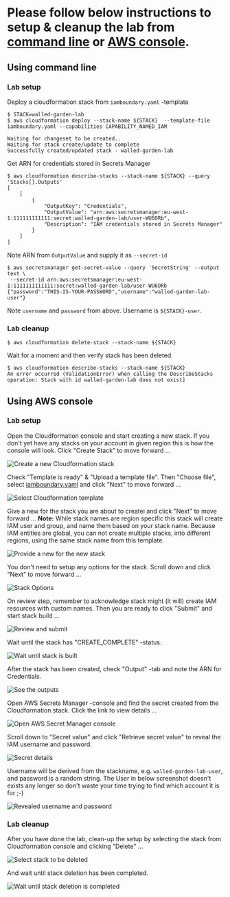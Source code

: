 
# Please follow below instructions to setup & cleanup the lab from [command line](#cmdline) or [AWS console](#console).

## <a name="cmdline"></a>Using command line

### Lab setup

Deploy a cloudformation stack from `iamboundary.yaml` -template

```
$ STACK=walled-garden-lab
$ aws cloudformation deploy --stack-name ${STACK}  --template-file iamboundary.yaml --capabilities CAPABILITY_NAMED_IAM

Waiting for changeset to be created..
Waiting for stack create/update to complete
Successfully created/updated stack - walled-garden-lab
```

Get ARN for credentials stored in Secrets Manager

```
$ aws cloudformation describe-stacks --stack-name ${STACK} --query 'Stacks[].Outputs'
[
    [
        {
            "OutputKey": "Credentials",
            "OutputValue": "arn:aws:secretsmanager:eu-west-1:111111111111:secret:walled-garden-lab/user-WU6ORb",
            "Description": "IAM credentials stored in Secrets Manager"
        }
    ]
]
```

Note ARN from `OutputValue` and supply it as `--secret-id`

```
$ aws secretsmanager get-secret-value --query 'SecretString' --output text \
 --secret-id arn:aws:secretsmanager:eu-west-1:1111111111111:secret:walled-garden-lab/user-WU6ORb
{"password":"THIS-IS-YOUR-PASSWORD","username":"walled-garden-lab-user"}
```

Note `username` and `password` from above. Username is `${STACK}-user`.

### Lab cleanup

```
$ aws cloudformation delete-stack --stack-name ${STACK}
```

Wait for a moment and then verify stack has been deleted.

```
$ aws cloudformation describe-stacks --stack-name ${STACK}
An error occurred (ValidationError) when calling the DescribeStacks operation: Stack with id walled-garden-lab does not exist]
```

## <a name="console"></a>Using AWS console

### Lab setup

Open the Cloudformation console and start creating a new stack.
If you don't yet have any stacks on your account in given region this is how the console will look.
Click "Create Stack" to move forward ...

![Create a new Cloudformation stack](images/01-create-stack.png)


Check "Template is ready" & "Upload a template file". Then "Choose file", select [iamboundary.yaml](./iamboundary.yaml) and click "Next" to move forward ...

![Select Cloudformation template](images/02-select-template.png)


Give a new for the stack you are about to createi and click "Next" to move forward ... 
**Note:** While stack names are region specific this stack will create IAM user and group,
and name them based on your stack name. Because IAM entities are global, you can not create
multiple stacks, into different regions, using the same stack name from this template.

![Provide a new for the new stack](images/03-stack-name.png)


You don't need to setup any options for the stack. Scroll down and click "Next" to move forward ...

![Stack Options](images/04-options.png)


On review step, remember to acknowledge stack might (it will) create IAM resources with custom names.
Then you are ready to click "Submit" and start stack build ...

![Review and submit](images/05-review.png)


Wait until the stack has "CREATE_COMPLETE" -status. 

![Wait until stack is built](images/06-wait-for-complete.png)


After the stack has been created, check "Output" -tab and note the ARN for Credentials.

![See the outputs](images/07-outputs.png)


Open AWS Secrets Manager -console and find the secret created from the Cloudformation stack.
Click the link to view details ...

![Open AWS Secret Manager console](images/08-secrets-manager.png)


Scroll down to "Secret value" and click "Retrieve secret value" to reveal the IAM username and password.

![Secret details](images/09-secret.png)


Username will be derived from the stackname, e.g. `walled-garden-lab-user`, and password is a random string.
The User in below screenshot doesn't exists any longer so don't waste your time trying to find which account it is for ;-)

![Revealed username and password](images/10-revealed.png)


### Lab cleanup

After you have done the lab, clean-up the setup by selecting the stack from Cloudformation console and clicking "Delete" ...

![Select stack to be deleted](images/11-delete.png)

And wait until stack deletion has been completed.

![Wait until stack deletion is completed](images/12-delete-progress.png)


